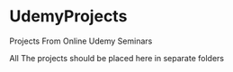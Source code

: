 # UdemyProjects
Projects From Online Udemy Seminars

All The projects should be placed here in separate folders
